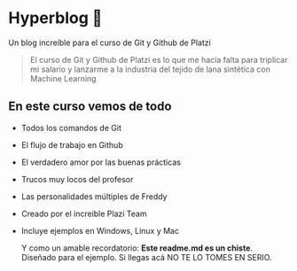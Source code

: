 # Hyperblog 💚

Un blog increíble para el curso de Git y Github de Platzi

> El curso de Git y Github de Platzi es lo que me hacía falta para triplicar mi salario y lanzarme a la industria del tejido de lana sintética con Machine Learning

## En este curso vemos de todo

- Todos los comandos de Git
- El flujo de trabajo en Github
- El verdadero amor por las buenas prácticas
- Trucos muy locos del profesor
- Las personalidades múltiples de Freddy
- Creado por el increible Plazi Team
- Incluye ejemplos en Windows, Linux y Mac

  Y como un amable recordatorio: **Este readme.md es un chiste**. Diseñado para el ejemplo. Si llegas acá NO TE LO TOMES EN SERIO.

